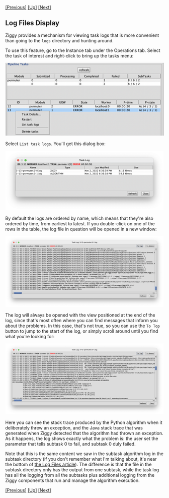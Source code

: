 <!-- -*-visual-line-*- -->

[[Previous]](alerts.md)
[[Up]](ziggy-gui-troubleshooting.md)
[[Next]](rerun-task.md)

## Log Files Display

Ziggy provides a mechanism for viewing task logs that is more convenient than going to the `logs` directory and hunting around.

To use this feature, go to the Instance tab under the Operations tab. Select the task of interest and right-click to bring up the tasks menu:

<img src="images/tasks-menu.png" style="zoom:50%;"/>

Select `List task logs`. You'll get this dialog box:

![](images/logs-list.png)

By default the logs are ordered by name, which means that they're also ordered by time, from earliest to latest. If you double-click on one of the rows in the table, the log file in question will be opened in a new window:

![](images/task-log-display.png)

The log will always be opened with the view positioned at the end of the log, since that's most often where you can find messages that inform you about the problems. In this case, that's not true, so you can use the `To Top` button to jump to the start of the log, or simply scroll around until you find what you're looking for:

![](images/task-log-showing-problem.png)

Here you can see the stack trace produced by the Python algorithm when it deliberately threw an exception, and the Java stack trace that was generated when Ziggy detected that the algorithm had thrown an exception. As it happens, the log shows exactly what the problem is: the user set the parameter that tells subtask 0 to fail, and subtask 0 duly failed.

Note that this is the same content we saw in the subtask algorithm log in the subtask directory (if you don't remember what I'm talking about, it's near the bottom of [the Log Files article](log-files.md)). The difference is that the file in the subtask directory only has the output from one subtask, while the task log has all the logging from all the subtasks plus additional logging from the Ziggy components that run and manage the algorithm execution.

[[Previous]](alerts.md)
[[Up]](ziggy-gui-troubleshooting.md)
[[Next]](rerun-task.md)
